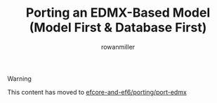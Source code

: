 ﻿---
title: Porting an EDMX-Based Model (Model First & Database First)
author: rowanmiller
ms.author: rowmil
manager: rowanmiller
ms.date: 10/27/2016
ms.topic: article
ms.assetid: d52aeaea-87fd-4dc7-a7d5-cdd65db09d13
ms.prod: entity-framework-
uid: core/efcore-vs-ef6/porting/port-edmx
---

> [!WARNING]
> This content has moved to [efcore-and-ef6/porting/port-edmx](../../../efcore-and-ef6/porting/port-edmx.md)
